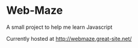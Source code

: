 # Web-Maze

A small project to help me learn Javascript

Currently hosted at http://webmaze.great-site.net/

